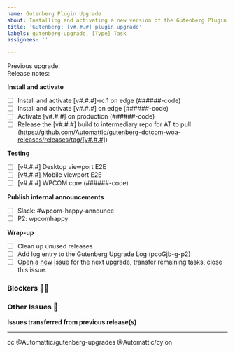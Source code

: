 ```yaml
---
name: Gutenberg Plugin Upgrade
about: Installing and activating a new version of the Gutenberg Plugin
title: 'Gutenberg: [v#.#.#] plugin upgrade'
labels: gutenberg-upgrade, [Type] Task
assignees: ''

---
```


<!--
IMPORTANT: When updating this template, please make sure both copies are kept the same! This ensures our upgrade helper bot is in sync with our manual template.
Github template: https://github.com/Automattic/wp-calypso/blob/trunk/.github/ISSUE_TEMPLATE/gutenberg-plugin-upgrade.md
Gutenberg Upgrade Helper Bot™ template: trunk/bin/gutenberg-plugin-upgrade-tracking-issue-template.md

Thanks for updating Gutenberg! Please be sure to update the title above with the version number you're upgrading. This post will cover all potential RCs and point releases (Example, "Gutenberg: v11.2.x plugin upgrade" would cover everything from 11.2.0-rc.1 to 11.2.1, should those all become available)

- Previous Upgrade issue should be linked using Github issue numbers (for example, #53725)
- Release notes for the version(s) you're implementing should be linked directly to the WordPress/gutenberg repo tag
(for example, linking the text 'v11.0.0-rc.1' to https://github.com/WordPress/gutenberg/releases/tag/v11.0.0-rc.1)
-->

Previous upgrade:  
Release notes:

<!--
As you complete the tasks in this list, please update the relevant lines with diff and other IDs
-->

**Install and activate**

- [ ] Install and activate [v#.#.#]-rc.1 on edge (######-code)
- [ ] Install and activate [v#.#.#] on edge (######-code)
- [ ] Activate [v#.#.#] on production (######-code)
- [ ] Release the [v#.#.#] build to intermediary repo for AT to pull (https://github.com/Automattic/gutenberg-dotcom-woa-releases/releases/tag/[v#.#.#])

**Testing**

- [ ] [v#.#.#] Desktop viewport E2E
- [ ] [v#.#.#] Mobile viewport E2E
- [ ] [v#.#.#] WPCOM core (######-code)

**Publish internal announcements**

- [ ] Slack: #wpcom-happy-announce
- [ ] P2: wpcomhappy

**Wrap-up**

- [ ] Clean up unused releases
- [ ] Add log entry to the Gutenberg Upgrade Log (pcoGjb-g-p2)
- [ ] [Open a new issue](https://github.com/Automattic/wp-calypso/issues/new?assignees=&labels=gutenberg-upgrade%2C+%5BType%5D+Task&template=gutenberg-plugin-upgrade.md&title=Gutenberg%3A+%5Bv%23.%23.%23%5D+plugin+upgrade) for the next upgrade, transfer remaining tasks, close this issue.

### Blockers 🤷‍♀️

### Other Issues 🐛

**Issues transferred from previous release(s)**

---

cc @Automattic/gutenberg-upgrades @Automattic/cylon
